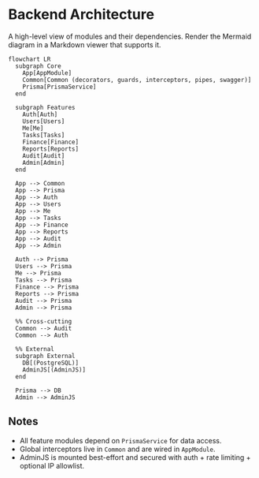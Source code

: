 # Backend Architecture

A high-level view of modules and their dependencies. Render the Mermaid diagram in a Markdown viewer that supports it.

```mermaid
flowchart LR
  subgraph Core
    App[AppModule]
    Common[Common (decorators, guards, interceptors, pipes, swagger)]
    Prisma[PrismaService]
  end

  subgraph Features
    Auth[Auth]
    Users[Users]
    Me[Me]
    Tasks[Tasks]
    Finance[Finance]
    Reports[Reports]
    Audit[Audit]
    Admin[Admin]
  end

  App --> Common
  App --> Prisma
  App --> Auth
  App --> Users
  App --> Me
  App --> Tasks
  App --> Finance
  App --> Reports
  App --> Audit
  App --> Admin

  Auth --> Prisma
  Users --> Prisma
  Me --> Prisma
  Tasks --> Prisma
  Finance --> Prisma
  Reports --> Prisma
  Audit --> Prisma
  Admin --> Prisma

  %% Cross-cutting
  Common --> Audit
  Common --> Auth

  %% External
  subgraph External
    DB[(PostgreSQL)]
    AdminJS[(AdminJS)]
  end

  Prisma --> DB
  Admin --> AdminJS
```

## Notes
- All feature modules depend on `PrismaService` for data access.
- Global interceptors live in `Common` and are wired in `AppModule`.
- AdminJS is mounted best-effort and secured with auth + rate limiting + optional IP allowlist.
